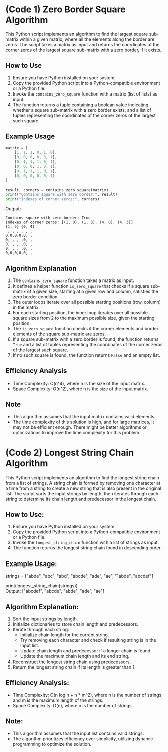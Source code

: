 
# (Code 1) Zero Border Square Algorithm

This Python script implements an algorithm to find the largest square sub-matrix within a given matrix, where all the elements along the border are zeros. The script takes a matrix as input and returns the coordinates of the corner zeros of the largest square sub-matrix with a zero border, if it exists.

## How to Use

1. Ensure you have Python installed on your system.
2. Copy the provided Python script into a Python-compatible environment or a Python file.
3. Invoke the `contains_zero_square` function with a matrix (list of lists) as input.
4. The function returns a tuple containing a boolean value indicating whether a square sub-matrix with a zero border exists, and a list of tuples representing the coordinates of the corner zeros of the largest such square.

## Example Usage

```python
matrix = [
    [1, 1, 1, 0, 1, 0],
    [0, 0, 0, 0, 0, 1],
    [0, 1, 1, 1, 0, 1],
    [0, 0, 0, 1, 0, 1],
    [0, 1, 1, 1, 0, 1],
    [0, 0, 0, 0, 0, 1]
]

result, corners = contains_zero_square(matrix)
print("Contains square with zero border:", result)
print("Indexes of corner zeros:", corners)
```

Output:
```
Contains square with zero border: True
Indexes of corner zeros: [(1, 0), (1, 3), (4, 0), (4, 3)]
{1, 5} {0, 4}
 , , , , , ,
0,0,0,0,0, ,
0, , , ,0, ,
0, , , ,0, ,
0, , , ,0, ,
0,0,0,0,0, ,
```

## Algorithm Explanation

1. The `contains_zero_square` function takes a matrix as input.
2. It defines a helper function `is_zero_square` that checks if a square sub-matrix of a given size, starting at a given row and column, satisfies the zero border condition.
3. The outer loops iterate over all possible starting positions (row, column) in the matrix.
4. For each starting position, the inner loop iterates over all possible square sizes from 2 to the maximum possible size, given the starting position.
5. The `is_zero_square` function checks if the corner elements and border elements of the square sub-matrix are zeros.
6. If a square sub-matrix with a zero border is found, the function returns `True` and a list of tuples representing the coordinates of the corner zeros of the largest such square.
7. If no such square is found, the function returns `False` and an empty list.

## Efficiency Analysis

- Time Complexity: O(n^4), where n is the size of the input matrix.
- Space Complexity: O(n^2), where n is the size of the input matrix.

## Note

- This algorithm assumes that the input matrix contains valid elements.
- The time complexity of this solution is high, and for large matrices, it may not be efficient enough. There might be better algorithms or optimizations to improve the time complexity for this problem.



# (Code 2) Longest String Chain Algorithm

This Python script implements an algorithm to find the longest string chain from a list of strings. A string chain is formed by removing one character at a time from a string to create a new string that is also present in the original list. The script sorts the input strings by length, then iterates through each string to determine its chain length and predecessor in the longest chain.

## How to Use:
1. Ensure you have Python installed on your system.
2. Copy the provided Python script into a Python-compatible environment or a Python file.
3. Invoke the `longest_string_chain` function with a list of strings as input.
4. The function returns the longest string chain found in descending order.

## Example Usage:

strings = ["abde", "abc", "abd", "abcde", "ade", "ae", "1abde", "abcdef"]

print(longest_string_chain(strings))  
Output: ["abcdef", "abcde", "abde", "ade", "ae"]

## Algorithm Explanation:
1. Sort the input strings by length.
2. Initialize dictionaries to store chain length and predecessors.
3. Iterate through each string:
   - Initialize chain length for the current string.
   - Try removing each character and check if resulting string is in the input list.
   - Update chain length and predecessor if a longer chain is found.
   - Update the maximum chain length and its end string.
4. Reconstruct the longest string chain using predecessors.
5. Return the longest string chain if its length is greater than 1.

## Efficiency Analysis:
- Time Complexity: O(n log n + n * m^2), where n is the number of strings and m is the maximum length of the strings.
- Space Complexity: O(n), where n is the number of strings.

## Note:
- This algorithm assumes that the input list contains valid strings.
- The algorithm prioritizes efficiency over simplicity, utilizing dynamic programming to optimize the solution.


